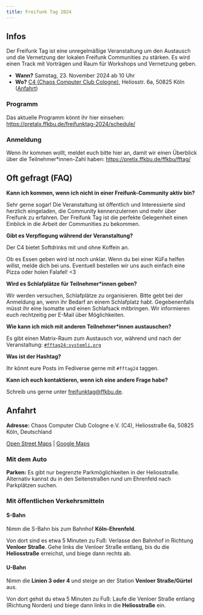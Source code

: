```yaml
---
title: Freifunk Tag 2024
---
```


## Infos

Der Freifunk Tag ist eine unregelmäßige Veranstaltung um den Austausch und die Vernetzung der lokalen Freifunk Communities zu stärken. Es wird einen Track mit Vorträgen und Raum für Workshops und Vernetzung geben.

- **Wann?** Samstag, 23. November 2024 ab 10 Uhr
- **Wo?** [C4 (Chaos Computer Club Cologne)](https://koeln.ccc.de/), Heliosstr. 6a, 50825 Köln ([Anfahrt](#anfahrt))

### Programm

Das aktuelle Programm könnt ihr hier einsehen: https://pretalx.ffkbu.de/freifunktag-2024/schedule/

### Anmeldung

Wenn ihr kommen wollt, meldet euch bitte hier an, damit wir einen Überblick über die Teilnehmer\*innen-Zahl haben: https://pretix.ffkbu.de/ffkbu/fftag/

## Oft gefragt (FAQ)

**Kann ich kommen, wenn ich nicht in einer Freifunk-Community aktiv bin?**

Sehr gerne sogar! Die Veranstaltung ist öffentlich und Interessierte sind herzlich eingeladen, die Community kennenzulernen und mehr über Freifunk zu erfahren. Der Freifunk Tag ist die perfekte Gelegenheit einen Einblick in die Arbeit der Communities zu bekommen.

**Gibt es Verpflegung während der Veranstaltung?**

Der C4 bietet Softdrinks mit und ohne Koffein an.

Ob es Essen geben wird ist noch unklar. Wenn du bei einer KüFa helfen willst, melde dich bei uns. Eventuell bestellen wir uns auch einfach eine Pizza oder holen Falafel! <3

**Wird es Schlafplätze für Teilnehmer\*innen geben?**

Wir werden versuchen, Schlafplätze zu organisieren. Bitte gebt bei der Anmeldung an, wenn ihr Bedarf an einem Schlafplatz habt. Gegebenenfalls müsst ihr eine Isomatte und einen Schlafsack mitbringen. Wir informieren euch rechtzeitig per E-Mail über Möglichkeiten.

**Wie kann ich mich mit anderen Teilnehmer\*innen austauschen?**

Es gibt einen Matrix-Raum zum Austausch vor, während und nach der Veranstaltung: [`#fftag24:systemli.org`](https://matrix.to/#/#fftag24:systemli.org)

**Was ist der Hashtag?**

Ihr könnt eure Posts im Fediverse gerne mit `#fftag24` taggen.

**Kann ich euch kontaktieren, wenn ich eine andere Frage habe?**

Schreib uns gerne unter freifunktag@ffkbu.de.

## Anfahrt

**Adresse:**
Chaos Computer Club Cologne e.V. (C4), Heliosstraße 6a, 50825 Köln, Deutschland

[Open Street Maps](https://www.openstreetmap.org/node/1446603282) | [Google Maps](https://maps.app.goo.gl/s84oERxtYGWFUjKx6)

### Mit dem Auto

**Parken:**
Es gibt nur begrenzte Parkmöglichkeiten in der Heliosstraße. Alternativ kannst du in den Seitenstraßen rund um Ehrenfeld nach Parkplätzen suchen.

### Mit öffentlichen Verkehrsmitteln

#### S-Bahn

Nimm die S-Bahn bis zum Bahnhof **Köln-Ehrenfeld**.

Von dort sind es etwa 5 Minuten zu Fuß: Verlasse den Bahnhof in Richtung **Venloer Straße**. Gehe links die Venloer Straße entlang, bis du die **Heliosstraße** erreichst, und biege dann rechts ab.

#### U-Bahn

Nimm die **Linien 3 oder 4** und steige an der Station **Venloer Straße/Gürtel** aus.

Von dort gehst du etwa 5 Minuten zu Fuß: Laufe die Venloer Straße entlang (Richtung Norden) und biege dann links in die **Heliosstraße** ein.
